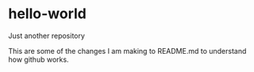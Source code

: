 # hello-world
Just another repository

This are some of the changes I am making to README.md to understand how github works. 
